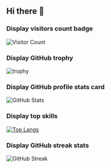 ## Hi there 👋

### Display visitors count badge
![Visitor Count](https://visitor-badge.laobi.icu/badge?page_id=R1SE23.R1SE23)

### Display GitHub trophy
![trophy](https://github-profile-trophy.vercel.app/?username=R1SE23&theme=onedark)

### Display GitHub profile stats card
![GitHub Stats](https://github-readme-stats.vercel.app/api?username=R1SE23&show_icons=true&theme=radical)

### Display top skills
[![Top Langs](https://github-readme-stats.vercel.app/api/top-langs/?username=R1SE23&layout=compact&theme=radical)](https://github.com/anuraghazra/github-readme-stats)

### Display GitHub streak stats
![GitHub Streak](https://github-readme-streak-stats.herokuapp.com/?user=R1SE23&theme=radical)
